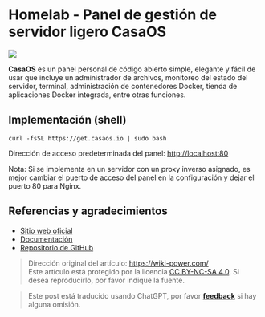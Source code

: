 # Homelab - Panel de gestión de servidor ligero CasaOS

![](https://f004.backblazeb2.com/file/wiki-media/img/20230304192541.png)

**CasaOS** es un panel personal de código abierto simple, elegante y fácil de usar que incluye un administrador de archivos, monitoreo del estado del servidor, terminal, administración de contenedores Docker, tienda de aplicaciones Docker integrada, entre otras funciones.

## Implementación (shell)

```shell
curl -fsSL https://get.casaos.io | sudo bash
```

Dirección de acceso predeterminada del panel: <http://localhost:80>

Nota: Si se implementa en un servidor con un proxy inverso asignado, es mejor cambiar el puerto de acceso del panel en la configuración y dejar el puerto 80 para Nginx.

## Referencias y agradecimientos

- [Sitio web oficial](https://casaos.io)
- [Documentación](https://wiki.casaos.io/en/home)
- [Repositorio de GitHub](https://github.com/IceWhaleTech/CasaOS)

> Dirección original del artículo: <https://wiki-power.com/>  
> Este artículo está protegido por la licencia [CC BY-NC-SA 4.0](https://creativecommons.org/licenses/by/4.0/deed.zh). Si desea reproducirlo, por favor indique la fuente.

> Este post está traducido usando ChatGPT, por favor [**feedback**](https://github.com/linyuxuanlin/Wiki_MkDocs/issues/new) si hay alguna omisión.